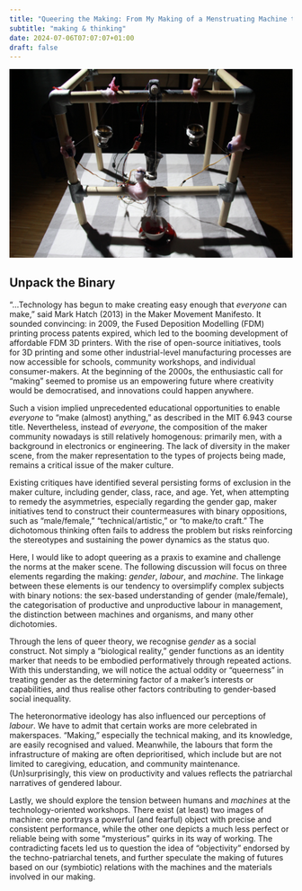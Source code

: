 ```yaml
---
title: "Queering the Making: From My Making of a Menstruating Machine to More (2024)"
subtitle: "making & thinking"
date: 2024-07-06T07:07:07+01:00
draft: false
---
```


[![Mechanical Menstruation Installation Prototype Overview](./images/2024--lu-spill-overall.jpg)](./images/2024--lu-spill-overall.jpg)

## Unpack the Binary

“…Technology has begun to make creating easy enough that *everyone* can make,” said Mark Hatch (2013) in the Maker Movement Manifesto. It sounded convincing: in 2009, the Fused Deposition Modelling (FDM) printing process patents expired, which led to the booming development of affordable FDM 3D printers. With the rise of open-source initiatives, tools for 3D printing and some other industrial-level manufacturing processes are now accessible for schools, community workshops, and individual consumer-makers. At the beginning of the 2000s, the enthusiastic call for “making” seemed to promise us an empowering future where creativity would be democratised, and innovations could happen anywhere. 

Such a vision implied unprecedented educational opportunities to enable *everyone* to “make (almost) anything,” as described in the MIT 6.943 course title. Nevertheless, instead of *everyone*, the composition of the maker community nowadays is still relatively homogenous: primarily men, with a background in electronics or engineering. The lack of diversity in the maker scene, from the maker representation to the types of projects being made, remains a critical issue of the maker culture. 

Existing critiques have identified several persisting forms of exclusion in the maker culture, including gender, class, race, and age. Yet, when attempting to remedy the asymmetries, especially regarding the gender gap, maker initiatives tend to construct their countermeasures with binary oppositions, such as “male/female,” “technical/artistic,” or “to make/to craft.” The dichotomous thinking often fails to address the problem but risks reinforcing the stereotypes and sustaining the power dynamics as the status quo. 

Here, I would like to adopt queering as a praxis to examine and challenge the norms at the maker scene. The following discussion will focus on three elements regarding the making: *gender*, *labour*, and *machine*. The linkage between these elements is our tendency to oversimplify complex subjects with binary notions: the sex-based understanding of gender (male/female), the categorisation of productive and unproductive labour in management, the distinction between machines and organisms, and many other dichotomies. 

Through the lens of queer theory, we recognise *gender* as a social construct. Not simply a “biological reality,” gender functions as an identity marker that needs to be embodied performatively through repeated actions. With this understanding, we will notice the actual oddity or “queerness” in treating gender as the determining factor of a maker’s interests or capabilities, and thus realise other factors contributing to gender-based social inequality. 

The heteronormative ideology has also influenced our perceptions of *labour*. We have to admit that certain works are more celebrated in makerspaces. “Making,” especially the technical making, and its knowledge, are easily recognised and valued. Meanwhile, the labours that form the infrastructure of making are often deprioritised, which include but are not limited to caregiving, education, and community maintenance. (Un)surprisingly, this view on productivity and values reflects the patriarchal narratives of gendered labour. 

Lastly, we should explore the tension between humans and *machines* at the technology-oriented workshops. There exist (at least) two images of machine: one portrays a powerful (and fearful) object with precise and consistent performance, while the other one depicts a much less perfect or reliable being with some “mysterious” quirks in its way of working. The contradicting facets led us to question the idea of “objectivity” endorsed by the techno-patriarchal tenets, and further speculate the making of futures based on our (symbiotic) relations with the machines and the materials involved in our making.  